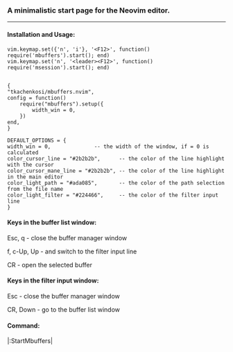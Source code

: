 ### A minimalistic start page for the Neovim editor.
---
#### Installation and Usage:
```
vim.keymap.set({'n', 'i'}, '<F12>', function() require('mbuffers').start(); end)
vim.keymap.set('n', '<leader><F12>', function() require('msession').start(); end)


{
"tkachenkosi/mbuffers.nvim",
config = function()
	require("mbuffers").setup({
		width_win = 0,
	})
end,
}

DEFAULT_OPTIONS = {
width_win = 0,				-- the width of the window, if = 0 is calculated
color_cursor_line = "#2b2b2b",		-- the color of the line highlight with the cursor
color_cursor_mane_line = "#2b2b2b",	-- the color of the line highlight in the main editor
color_light_path = "#ada085",	   	-- the color of the path selection from the file name
color_light_filter = "#224466",		-- the color of the filter input line
}
```
#### Keys in the buffer list window:
Esc, q      - close the buffer manager window

f, c-Up, Up - and switch to the filter input line

CR          - open the selected buffer

#### Keys in the filter input window:
Esc         - close the buffer manager window

CR, Down    - go to the buffer list window

#### Command:

|:StartMbuffers|
